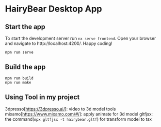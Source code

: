 # HairyBear Desktop App

## Start the app

To start the development server run `nx serve frontend`. Open your browser and navigate to http://localhost:4200/. Happy coding!
```
npm run serve
```

## Build the app
```
npm run build
npm run make
```

## Using Tool in my project
3dpresso[https://3dpresso.ai/]: video to 3d model tools
mixamo[https://www.mixamo.com/#/]: apply animate for 3d model
gltfjsx: the command(`npx gltfjsx -t hairybear.gltf`) for transform model to tsx

